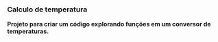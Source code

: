 ### Calculo de temperatura

**Projeto para criar um código explorando funções em um conversor de temperaturas.**
